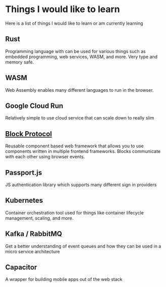 # Things I would like to learn

Here is a list of things I would like to learn or am currently learning

## Rust

Programming language with can be used for various things such as embedded programming, web services, WASM, and more. Very type and memory safe.

## WASM

Web Assembly enables many different languages to run in the browser.

## Google Cloud Run

Relatively simple to use cloud service that can scale down to really slim

## [Block Protocol](https://blockprotocol.org/)

Reusable component based web framework that allows you to use components written in multiple frontend frameworks. Blocks communicate with each other using browser events.

## Passport.js

JS authentication library which supports many different sign in providers

## Kubernetes

Container orchestration tool used for things like container lifecycle management, scaling, and more.

## Kafka / RabbitMQ

Get a better understanding of event queues and how they can be used in a micro service architecture
 
## Capacitor

A wrapper for building mobile apps out of the web stack
